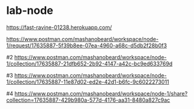 # lab-node

https://fast-ravine-01238.herokuapp.com/

https://www.postman.com/mashanobeard/workspace/node-1/request/17635887-5f39b8ee-07ea-4960-a68c-d5db2f28b0f3

#2 https://www.postman.com/mashanobeard/workspace/node-1/collection/17635887-21dfb652-2b92-4147-a42c-bc9ed633769d

#3 https://www.postman.com/mashanobeard/workspace/node-1/collection/17635887-11e87d02-ed2e-42d1-b6fc-9c6022273011

#4 https://www.postman.com/mashanobeard/workspace/node-1/share?collection=17635887-429b980a-577d-4176-aa31-8480a827c9ac